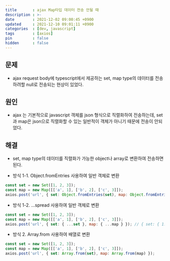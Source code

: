 ```yaml
---
title       : ajax Map타입 데이터 전송 안될 때
description : >-
date        : 2021-12-02 09:00:45 +0900
updated     : 2021-12-10 09:01:11 +0900
categories  : [dev, javascript]
tags        : [axios]
pin         : false
hidden      : false
---
```


## 문제
- ajax request body에 typescript에서 제공하는 set, map type의 데이터를 전송하려할 null로 전송되는 현상이 있었다.

## 원인
- ajax 는 기본적으로 javascript 객체를 json 형식으로 직렬화하여 전송하는데, set과 map은 json으로 직렬화할 수 있는 일반적이 객체가 아니기 때문에 전송이 안되었다.

## 해결
- set, map type의 데이터를 직렬화가 가능한 object나 array로 변환하여 전송하면 된다.

- 방식 1-1. Object.fromEntries 사용하여 일반 객체로 변환
```javascript
const set = new Set([1, 2, 3]);
const map = new Map([['a', 1], ['b', 2], ['c', 3]]);
axios.post('url', { set: Object.fromEntries(set), map: Object.fromEntries(map) }); // { set: { 1: 1, 2: 2, 3: 3 }, map: { a: 1, b: 2, c: 3 } }
```

- 방식 1-2. ...spread 사용하여 일반 객체로 변환
```javascript
const set = new Set([1, 2, 3]);
const map = new Map([['a', 1], ['b', 2], ['c', 3]]);
axios.post('url', { set: { ...set }, map: { ...map } }); // { set: { 1: 1, 2: 2, 3: 3 }, map: { a: 1, b: 2, c: 3 } }
```

- 방식 2. Array.from 사용하여 배열로 변환
```javascript
const set = new Set([1, 2, 3]);
const map = new Map([['a', 1], ['b', 2], ['c', 3]]);
axios.post('url', { set: Array.from(set), map: Array.from(map) });
```